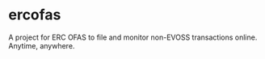 # ercofas
A project for ERC OFAS to file and monitor non-EVOSS transactions online. Anytime, anywhere.
